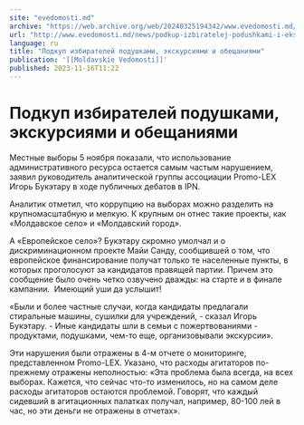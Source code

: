 ```yaml
---
site: "evedomosti.md"
archive: "https://web.archive.org/web/20240325194342/www.evedomosti.md/news/podkup-izbiratelej-podushkami-i-ekskursiyami"
url: "http://www.evedomosti.md/news/podkup-izbiratelej-podushkami-i-ekskursiyami"
language: ru
title: "Подкуп избирателей подушками, экскурсиями и обещаниями"
publication: '[[Moldavskie Vedomosti]]'
published: 2023-11-16T11:22
---
```


# Подкуп избирателей подушками, экскурсиями и обещаниями

Местные выборы 5 ноября показали, что использование административного ресурса остается самым частым нарушением, заявил руководитель аналитической группы ассоциации Promo-LEX Игорь Букэтару в ходе публичных дебатов в IPN.

Аналитик отметил, что коррупцию на выборах можно разделить на крупномасштабную и мелкую. К крупным он отнес такие проекты, как «Молдавское село» и «Молдавский город».

А «Европейское село»? Букэтару скромно умолчал и о дискриминационном проекте Майи Санду, сообщившей о том, что европейское финансирование получат только те населенные пункты, в которых проголосуют за кандидатов правящей партии. Причем это сообщение было очень четко озвучено дважды: на старте и в финале кампании.  Имеющий уши да услышит!

«Были и более частные случаи, когда кандидаты предлагали стиральные машины, сушилки для учреждений, - сказал Игорь Букэтару. - Иные кандидаты шли в семьи с пожертвованиями - продуктами, подушками, чем-то еще, организовывали экскурсии».

Эти нарушения были отражены в 4-м отчете о мониторинге, представленном Promo-LEX. Указано, что расходы агитаторов по-прежнему отражены неполностью: «Эта проблема была всегда, на всех выборах. Кажется, что сейчас что-то изменилось, но на самом деле расходы агитаторов остаются проблемой. Говорят, что каждый сидевший в агитационных палатках получал, например, 80-100 лей в час, но эти деньги не отражены в отчетах».